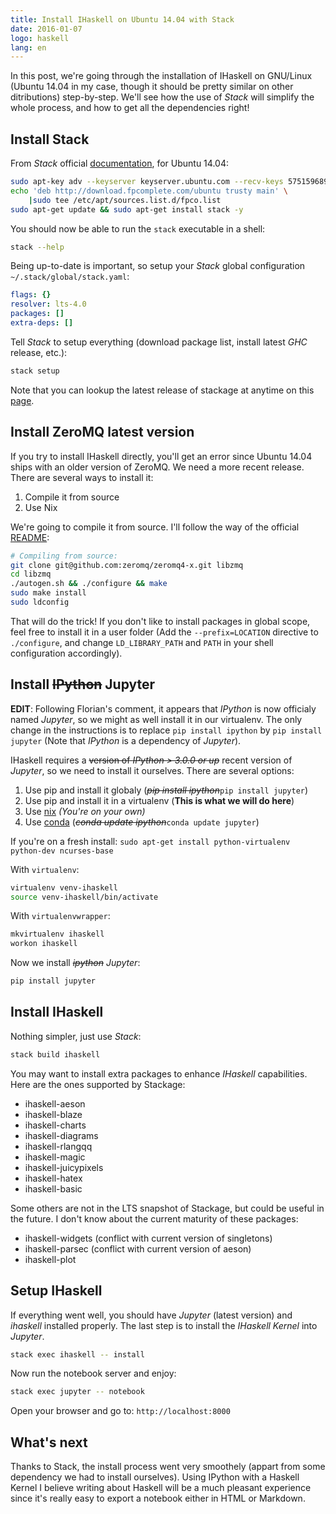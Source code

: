 ```yaml
---
title: Install IHaskell on Ubuntu 14.04 with Stack
date: 2016-01-07
logo: haskell
lang: en
---
```




In this post, we're going through the installation of IHaskell on
GNU/Linux (Ubuntu 14.04 in my case, though it should be pretty similar
on other ditributions) step-by-step. We'll see how the use of *Stack*
will simplify the whole process, and how to get all the dependencies
right!


## Install Stack

From *Stack* official [documentation](http://docs.haskellstack.org/en/stable/install_and_upgrade.html), for Ubuntu 14.04:

```sh
sudo apt-key adv --keyserver keyserver.ubuntu.com --recv-keys 575159689BEFB442
echo 'deb http://download.fpcomplete.com/ubuntu trusty main' \
    |sudo tee /etc/apt/sources.list.d/fpco.list
sudo apt-get update && sudo apt-get install stack -y
```

You should now be able to run the `stack` executable in a shell:
```sh
stack --help
```

Being up-to-date is important, so setup your *Stack* global configuration `~/.stack/global/stack.yaml`:

```yaml
flags: {}
resolver: lts-4.0
packages: []
extra-deps: []
```

Tell *Stack* to setup everything (download package list, install latest *GHC* release, etc.):

```sh
stack setup
```

Note that you can lookup the latest release of stackage at anytime on this [page](http://www.stackage.org/lts).

## Install ZeroMQ latest version

If you try to install IHaskell directly, you'll get an error since Ubuntu 14.04 ships with an older version of ZeroMQ. We need a more recent release. There are several ways to install it:

1. Compile it from source
2. Use Nix

We're going to compile it from source. I'll follow the way of the official [README](https://github.com/gibiansky/IHaskell#install-zeromq):

```sh
# Compiling from source:
git clone git@github.com:zeromq/zeromq4-x.git libzmq
cd libzmq
./autogen.sh && ./configure && make
sudo make install
sudo ldconfig
```

That will do the trick! If you don't like to install packages in global scope, feel free to install it in a user folder (Add the `--prefix=LOCATION` directive to `./configure`, and change `LD_LIBRARY_PATH` and `PATH` in your shell configuration accordingly).

## Install <s>IPython</s> Jupyter

**EDIT**: Following Florian's comment, it appears that *IPython* is now officialy named *Jupyter*, so we might as well install it in our virtualenv. The only change in the instructions is to replace `pip install ipython` by `pip install jupyter` (Note that *IPython* is a dependency of *Jupyter*).

IHaskell requires a <s>version of *IPython > 3.0.0 or up*</s> recent version of *Jupyter*, so we need to install it ourselves. There are several options:

1. Use pip and install it globaly (<s>*pip install ipython*</s>`pip install jupyter`)
2. Use pip and install it in a virtualenv (**This is what we will do here**)
3. Use [nix](https://nixos.org/nix/) *(You're on your own)*
4. Use [conda](https://www.continuum.io/downloads) (<s>*conda update ipython*</s>`conda update jupyter`)

If you're on a fresh install: `sudo apt-get install python-virtualenv python-dev ncurses-base`

With `virtualenv`:
```sh
virtualenv venv-ihaskell
source venv-ihaskell/bin/activate
```

With `virtualenvwrapper`:
```sh
mkvirtualenv ihaskell
workon ihaskell
```

Now we install <s>*ipython*</s> *Jupyter*:
```sh
pip install jupyter
```



## Install IHaskell

Nothing simpler, just use *Stack*:

```sh
stack build ihaskell
```

You may want to install extra packages to enhance *IHaskell* capabilities. Here are the ones supported by Stackage:

* ihaskell-aeson
* ihaskell-blaze
* ihaskell-charts
* ihaskell-diagrams
* ihaskell-rlangqq
* ihaskell-magic
* ihaskell-juicypixels
* ihaskell-hatex
* ihaskell-basic

Some others are not in the LTS snapshot of Stackage, but could be useful in the future. I don't know about the current maturity of these packages:

* ihaskell-widgets (conflict with current version of singletons)
* ihaskell-parsec (conflict with current version of aeson)
* ihaskell-plot


## Setup IHaskell

If everything went well, you should have *Jupyter* (latest version) and *ihaskell* installed properly. The last step is to install the *IHaskell Kernel* into *Jupyter*.

```sh
stack exec ihaskell -- install
```

Now run the notebook server and enjoy:

```sh
stack exec jupyter -- notebook
```

Open your browser and go to: `http://localhost:8000`


## What's next

Thanks to Stack, the install process went very smoothely (appart from some dependency we had to install ourselves).
Using IPython with a Haskell Kernel I believe writing about Haskell will be a much pleasant experience since it's really easy
to export a notebook either in HTML or Markdown.
